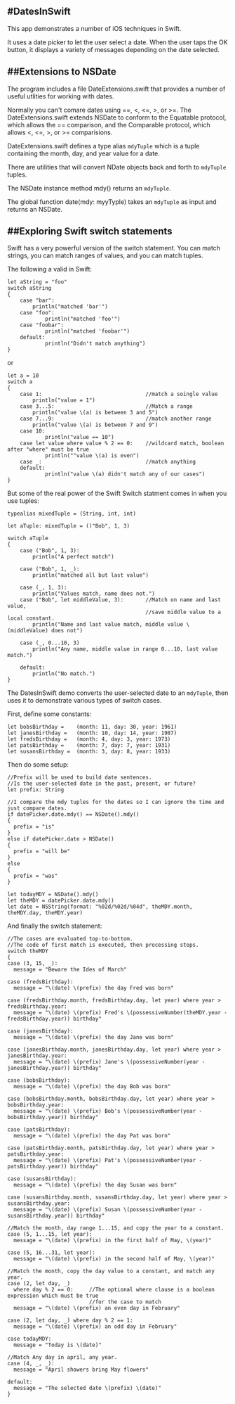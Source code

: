 #DatesInSwift
-----
This app demonstrates a number of iOS techniques in Swift.

It uses a date picker to let the user select a date. When the user taps the OK button, it displays a variety of messages depending on the date selected.

##Extensions to NSDate
------
The program includes a file DateExtensions.swift that provides a number of useful utlities for working with dates.

Normally you can't comare dates using ==, <, <=, >, or >=. The DateExtensions.swift extends NSDate to conform to the Equatable protocol, which allows the == comparison, and the Comparable protocol, which allows <, <=, >, or >= comparisions.

DateExtensions.swift defines a type alias `mdyTuple` which is a tuple containing the month, day, and year value for a date.


There are  utilities that will convert NDate objects back and forth to `mdyTuple` tuples.

The NSDate instance method  mdy() returns an `mdyTuple`.

The global function date(mdy: myyTyple) takes an `mdyTuple` as input and returns an NSDate.



##Exploring Swift switch statements
------

Swift has a very powerful version of the switch statement. You can match strings, you can match ranges of values, and you can match tuples.

The following a valid in Swift:

	let aString = "foo"
	switch aString
	{
		case "bar":
			println("matched 'bar'")
		case "foo":
				println("matched 'foo'")
		case "foobar":
				println("matched 'foobar'")
		default:
				println("Didn't match anything")
	}

or 

	let a = 10
	switch a
	{
		case 1:									//match a soingle value
			println("value = 1")
		case 3...5:   							//Match a range
			println("value \(a) is between 3 and 5")
		case 7...9: 							//match another range
			println("value \(a) is between 7 and 9")
		case 10:
				println("value == 10")
		case let value where value % 2 == 0:	//wildcard match, boolean after "where" must be true
				println(""value \(a) is even")
		case _:									//match anything
		default:
				println("value \(a) didn't match any of our cases")
	}

But some of the real power of the Swift Switch statment comes in when you use tuples:

	typealias mixedTuple = (String, int, int)
	
	let aTuple: mixedTuple = ()"Bob", 1, 3)
	
	switch aTuple
	{
		case ("Bob", 1, 3):
			println("A perfect match")
			
		case ("Bob", 1, _):
			println("matched all but last value")
			
		case (_, 1, 3):
			println("Values match, name does not.")
		case ("Bob", let middleValue, 3):		//Match on name and last value, 
												//save middle value to a local constant.
			println("Name and last value match, middle value \(middleValue) does not")
			
		case (_, 0...10, 3)
			println("Any name, middle value in range 0...10, last value match.")
		
		default: 
			println("No match.")
	}

The DatesInSwift demo converts the user-selected date to an `mdyTuple`, then uses it to demonstrate various types of switch cases.

First, define some constants:

	let bobsBirthday =    (month: 11, day: 30, year: 1961)
	let janesBirthday =   (month: 10, day: 14, year: 1987)
	let fredsBirthday =   (month: 4, day: 3, year: 1973)
	let patsBirthday =    (month: 7, day: 7, year: 1931)
	let susansBirthday =  (month: 3, day: 8, year: 1933)

Then do some setup:

    //Prefix will be used to build date sentences. 
    //Is the user-selected date in the past, present, or future?
    let prefix: String 
    
    //I compare the mdy tuples for the dates so I can ignore the time and just compare dates.
    if datePicker.date.mdy() == NSDate().mdy()
    {
      prefix = "is"
    }
    else if datePicker.date > NSDate()
    {
      prefix = "will be"
    }
    else
    {
      prefix = "was"
    }

    let todayMDY = NSDate().mdy()
    let theMDY = datePicker.date.mdy()
    let date = NSString(format: "%02d/%02d/%04d", theMDY.month, theMDY.day, theMDY.year)
    
And finally the switch statement:

    //The cases are evaluated top-to-bottom. 
    //The code of first match is executed, then processing stops.
    switch theMDY
    {
    case (3, 15, _):
      message = "Beware the Ides of March"
      
    case (fredsBirthday):
      message = "\(date) \(prefix) the day Fred was born"
      
    case (fredsBirthday.month, fredsBirthday.day, let year) where year > fredsBirthday.year:
      message = "\(date) \(prefix) Fred's \(possessiveNumber(theMDY.year - fredsBirthday.year)) birthday"
      
    case (janesBirthday):
      message = "\(date) \(prefix) the day Jane was born"
      
    case (janesBirthday.month, janesBirthday.day, let year) where year > janesBirthday.year:
      message = "\(date) \(prefix) Jane's \(possessiveNumber(year - janesBirthday.year)) birthday"
      
    case (bobsBirthday):
      message = "\(date) \(prefix) the day Bob was born"
      
    case (bobsBirthday.month, bobsBirthday.day, let year) where year > bobsBirthday.year:
      message = "\(date) \(prefix) Bob's \(possessiveNumber(year - bobsBirthday.year)) birthday"
      
    case (patsBirthday):
      message = "\(date) \(prefix) the day Pat was born"
      
    case (patsBirthday.month, patsBirthday.day, let year) where year > patsBirthday.year:
      message = "\(date) \(prefix) Pat's \(possessiveNumber(year - patsBirthday.year)) birthday"
      
    case (susansBirthday):
      message = "\(date) \(prefix) the day Susan was born"
      
    case (susansBirthday.month, susansBirthday.day, let year) where year > susansBirthday.year:
      message = "\(date) \(prefix) Susan \(possessiveNumber(year - susansBirthday.year)) birthday"
      
    //Match the month, day range 1...15, and copy the year to a constant.
    case (5, 1...15, let year):
      message = "\(date) \(prefix) in the first half of May, \(year)"
      
    case (5, 16...31, let year):
      message = "\(date) \(prefix) in the second half of May, \(year)"
      
    //Match the month, copy the day value to a constant, and match any year.
    case (2, let day, _)
      where day % 2 == 0:     //The optional where clause is a boolean expression which must be true
                              //for the case to match
      message = "\(date) \(prefix) an even day in February"
      
    case (2, let day, _) where day % 2 == 1:
      message = "\(date) \(prefix) an odd day in February"
      
    case todayMDY:
      message = "Today is \(date)"
      
    //Match Any day in april, any year.
    case (4, _, _):
      message = "April showers bring May flowers"
      
    default:
      message = "The selected date \(prefix) \(date)"
    }
